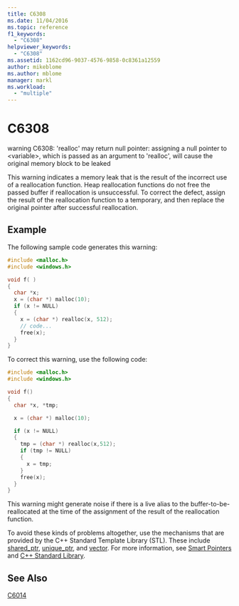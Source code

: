 ```yaml
---
title: C6308
ms.date: 11/04/2016
ms.topic: reference
f1_keywords:
  - "C6308"
helpviewer_keywords:
  - "C6308"
ms.assetid: 1162cd96-9037-4576-9858-0c8361a12559
author: mikeblome
ms.author: mblome
manager: markl
ms.workload:
  - "multiple"
---
```

# C6308
warning C6308: 'realloc' may return null pointer: assigning a null pointer to \<variable>, which is passed as an argument to 'realloc', will cause the original memory block to be leaked

 This warning indicates a memory leak that is the result of the incorrect use of a reallocation function. Heap reallocation functions do not free the passed buffer if reallocation is unsuccessful. To correct the defect, assign the result of the reallocation function to a temporary, and then replace the original pointer after successful reallocation.

## Example
 The following sample code generates this warning:

```cpp
#include <malloc.h>
#include <windows.h>

void f( )
{
  char *x;
  x = (char *) malloc(10);
  if (x != NULL)
  {
    x = (char *) realloc(x, 512);
    // code...
    free(x);
  }
}
```

 To correct this warning, use the following code:

```cpp
#include <malloc.h>
#include <windows.h>

void f()
{
  char *x, *tmp;

  x = (char *) malloc(10);

  if (x != NULL)
  {
    tmp = (char *) realloc(x,512);
    if (tmp != NULL)
    {
      x = tmp;
    }
    free(x);
  }
}
```

 This warning might generate noise if there is a live alias to the buffer-to-be-reallocated at the time of the assignment of the result of the reallocation function.

 To avoid these kinds of problems altogether, use the mechanisms that are provided by the C++ Standard Template Library (STL). These include [shared_ptr](/cpp/standard-library/shared-ptr-class), [unique_ptr](/cpp/standard-library/unique-ptr-class), and [vector](/cpp/standard-library/vector). For more information, see [Smart Pointers](/cpp/cpp/smart-pointers-modern-cpp) and [C++ Standard Library](/cpp/standard-library/cpp-standard-library-reference).

## See Also
 [C6014](../code-quality/c6014.md)